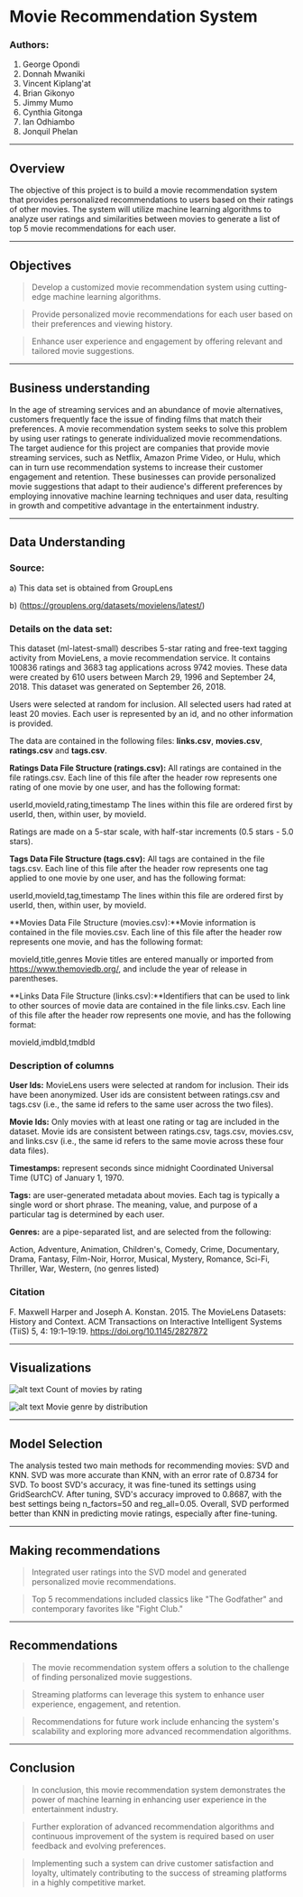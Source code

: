 #  Movie Recommendation System
### Authors: 
1. George Opondi
2. Donnah Mwaniki
3. Vincent Kiplang'at
4. Brian Gikonyo
5. Jimmy Mumo
6. Cynthia Gitonga
7. Ian Odhiambo
8. Jonquil Phelan

---

## Overview
The objective of this project is to build a movie recommendation system that provides personalized recommendations to users based on their ratings of other movies. The system will utilize machine learning algorithms to analyze user ratings and similarities between movies to generate a list of top 5 movie recommendations for each user.

---
## Objectives
> Develop a customized movie recommendation system using cutting-edge machine learning algorithms.

> Provide personalized movie recommendations for each user based on their preferences and viewing history.

> Enhance user experience and engagement by offering relevant and tailored movie suggestions.

---


## Business understanding

In the age of streaming services and an abundance of movie alternatives, customers frequently face the issue of finding films that match their preferences. A movie recommendation system seeks to solve this problem by using user ratings to generate individualized movie recommendations. The target audience for this project are companies that provide movie streaming services, such as Netflix, Amazon Prime Video, or Hulu, which can in turn use recommendation systems to increase their customer engagement and retention. These businesses can provide personalized movie suggestions that adapt to their audience's different preferences by employing innovative machine learning techniques and user data, resulting in growth and competitive advantage in the entertainment industry. 

---

## Data Understanding

### Source:
 a) This data set is obtained from GroupLens
 
 b) (https://grouplens.org/datasets/movielens/latest/)

### Details on the data set:

This dataset (ml-latest-small) describes 5-star rating and free-text tagging activity from MovieLens, a movie recommendation service. It contains 100836 ratings and 3683 tag applications across 9742 movies. These data were created by 610 users between March 29, 1996 and September 24, 2018. This dataset was generated on September 26, 2018.

Users were selected at random for inclusion. All selected users had rated at least 20 movies. Each user is represented by an id, and no other information is provided.

The data are contained in the following files: **links.csv**, **movies.csv**, **ratings.csv** and **tags.csv**. 

**Ratings Data File Structure (ratings.csv):** All ratings are contained in the file ratings.csv. Each line of this file after the header row represents one rating of one movie by one user, and has the following format:

userId,movieId,rating,timestamp
The lines within this file are ordered first by userId, then, within user, by movieId.

Ratings are made on a 5-star scale, with half-star increments (0.5 stars - 5.0 stars).



**Tags Data File Structure (tags.csv):** All tags are contained in the file tags.csv. Each line of this file after the header row represents one tag applied to one movie by one user, and has the following format:

userId,movieId,tag,timestamp
The lines within this file are ordered first by userId, then, within user, by movieId.


**Movies Data File Structure (movies.csv):**Movie information is contained in the file movies.csv. Each line of this file after the header row represents one movie, and has the following format:

movieId,title,genres
Movie titles are entered manually or imported from https://www.themoviedb.org/, and include the year of release in parentheses. 



**Links Data File Structure (links.csv):**Identifiers that can be used to link to other sources of movie data are contained in the file links.csv. Each line of this file after the header row represents one movie, and has the following format:

movieId,imdbId,tmdbId


### Description of columns
**User Ids:** MovieLens users were selected at random for inclusion. Their ids have been anonymized. User ids are consistent between ratings.csv and tags.csv (i.e., the same id refers to the same user across the two files).

**Movie Ids:** Only movies with at least one rating or tag are included in the dataset. Movie ids are consistent between ratings.csv, tags.csv, movies.csv, and links.csv (i.e., the same id refers to the same movie across these four data files).

**Timestamps:** represent seconds since midnight Coordinated Universal Time (UTC) of January 1, 1970.

**Tags:** are user-generated metadata about movies. Each tag is typically a single word or short phrase. The meaning, value, and purpose of a particular tag is determined by each user.

**Genres:** are a pipe-separated list, and are selected from the following:

Action, Adventure, Animation, Children's, Comedy, Crime, Documentary, Drama, Fantasy, Film-Noir, Horror, Musical, Mystery, Romance, Sci-Fi, Thriller, War, Western, (no genres listed)


### Citation
F. Maxwell Harper and Joseph A. Konstan. 2015. The MovieLens Datasets: History and Context. ACM Transactions on Interactive Intelligent Systems (TiiS) 5, 4: 19:1–19:19. https://doi.org/10.1145/2827872

---

## Visualizations

![alt text](<Images/Count of movies.png>)
Count of movies by rating

![alt text](<Images/Movie genre distribution.png>)
Movie genre by distribution

---

## Model Selection

The analysis  tested two main methods for recommending movies: SVD and KNN. SVD was more accurate than KNN, with an error rate of 0.8734 for SVD. To boost SVD's accuracy, it was  fine-tuned its settings using GridSearchCV. After tuning, SVD's accuracy improved to 0.8687, with the best settings being n_factors=50 and reg_all=0.05. Overall, SVD performed better than KNN in predicting movie ratings, especially after fine-tuning.  

---

## Making recommendations

> Integrated user ratings into the SVD model and generated personalized movie recommendations.

> Top 5 recommendations included classics like "The Godfather" and contemporary favorites like "Fight Club."

---

## Recommendations

> The movie recommendation system offers a solution to the challenge of finding personalized movie suggestions.

> Streaming platforms can leverage this system to enhance user experience, engagement, and retention.

> Recommendations for future work include enhancing the system's scalability and exploring more advanced recommendation algorithms.

---

## Conclusion

> In conclusion, this  movie recommendation system demonstrates the power of machine learning in enhancing user experience in the entertainment industry.

> Further exploration of advanced recommendation algorithms and continuous improvement of the system is required  based on user feedback and evolving preferences.

> Implementing such a system can drive customer satisfaction and loyalty, ultimately contributing to the success of streaming platforms in a highly competitive market.

